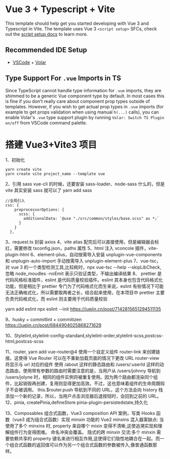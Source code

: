# Vue 3 + Typescript + Vite

This template should help get you started developing with Vue 3 and Typescript in Vite. The template uses Vue 3 `<script setup>` SFCs, check out the [script setup docs](https://v3.vuejs.org/api/sfc-script-setup.html#sfc-script-setup) to learn more.

## Recommended IDE Setup

- [VSCode](https://code.visualstudio.com/) + [Volar](https://marketplace.visualstudio.com/items?itemName=johnsoncodehk.volar)

## Type Support For `.vue` Imports in TS

Since TypeScript cannot handle type information for `.vue` imports, they are shimmed to be a generic Vue component type by default. In most cases this is fine if you don't really care about component prop types outside of templates. However, if you wish to get actual prop types in `.vue` imports (for example to get props validation when using manual `h(...)` calls), you can enable Volar's `.vue` type support plugin by running `Volar: Switch TS Plugin on/off` from VSCode command palette.

# 搭建 Vue3+Vite3 项目

1、初始化

```
yarn create vite
yarn create vite project_name --template vue
```

2、引用 sass
vue-cli 的时候，还要安装 sass-loader、node-sass 什么的，但是 vite 其实安装 sass 就可以了
yarn add sass

```
//全局引入
css: {
    preprocessorOptions: {
      scss: {
        additionalData: `@use "./src/common/styles/base.scss" as *;`
      }
    }
  },
```

3、request.ts 封装 axios
4、vite alias 配完后可以直接使用，但是编辑器会标红，需要修改 tsconfig.json，paths 属性
5、html 注入 vconcole 插件，vite-plugin-html
6、element-plus，自动按需导入安装 unplugin-vue-components 和 unplugin-auto-import
手动按需导入 unplugin-element-plus
7、vue-tsc，对 vue 3 的一个类型检测工具,比较耗时，npx vue-tsc --help
--skipLibCheck,忽略 node_moudles
-noEmit 表示只验证类型，不输出编译结果
8、
prettier 是代码风格标准插件，eslint 是代码质量校验插件。eslint 其本身也包含代码格式化功能，但是相比于 prettier 专门为了代码格式化而生来说，eslint 有些情况下可能无法正确格式化，所以需要取两者之长，结合起来使用，在本项目中 prettier 主要负责代码格式化，而 eslint 则主要用于代码质量校验

yarn add eslint
npx eslint --init
https://juejin.cn/post/7142815651294511135

9、husky + commitlint + commitizen
https://juejin.cn/post/6844904025868271629

10、Stylelint,stylelint-config-standard,stylelint-order,stylelint-scss,postcss-html,postcss-scss

11、router, yarn add vue-router@4
使用一个自定义组件 router-link 来创建链接。这使得 Vue Router 可以在不重新加载页面的情况下更改 URL
router-view 将显示与 url 对应的组件
使用 /about 这样的静态路由和 /users/:userId 这样的动态路由，使用带有参数的路由时需要注意的是，当用户从 /users/johnny 导航到 /users/jolyne 时，相同的组件实例将被重复使用。因为两个路由都渲染同个组件，比起销毁再创建，复用则显得更加高效。不过，这也意味着组件的生命周期钩子不会被调用。
this.$router.push 导航到不同的 URL，这个方法会向 history 栈添加一个新的记录，所以，当用户点击浏览器后退按钮时，会回到之前的 URL。
12、pinia,
createPinia,defineStore
pinia-plugin-persistedstate,持久化

13、Composables 组合式函数，Vue3 composition API 案例，写类 Hooks 函数（vue3 成为组合式函数）实现 minxin 功能的
Vue2 minxins 混入器案缺点:
当使用了多个 minxins 时, property 来自哪个 mixin 变得不清晰,这使追溯实现和理解组件行为变得困难。
命名冲突会覆盖。
隐式的跨 minxin 交流:多个 minxin 需要依赖共享的 property 键名来进行相互作用,这使得它们隐性地耦合在一起。而一个组合式函数的返回值可以作为另一个组合式函数的参数被传入,像普通函数那样。
